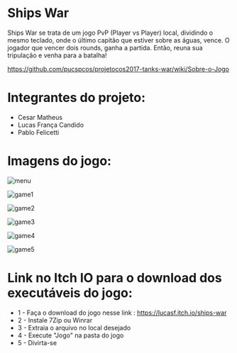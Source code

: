 # Ships War

Ships War se trata de um jogo PvP (Player vs Player) local, dividindo o mesmo teclado, onde o último capitão que estiver sobre as águas, vence. O jogador que vencer dois rounds, ganha a partida. Então, reuna sua tripulação e venha para a batalha!

https://github.com/pucspcos/projetocos2017-tanks-war/wiki/Sobre-o-Jogo

# Integrantes do projeto:

* Cesar Matheus
* Lucas França Candido
* Pablo Felicetti

# Imagens do jogo:

![menu](https://user-images.githubusercontent.com/30830376/32464637-d9ede2b8-c327-11e7-93c5-5dee7c89a8bf.png)

![game1](https://user-images.githubusercontent.com/30830376/32464724-23681f62-c328-11e7-9b58-0d8a753efd10.png)

![game2](https://user-images.githubusercontent.com/30830376/32464756-38389656-c328-11e7-92d7-a99ec3b125a2.png)

![game3](https://user-images.githubusercontent.com/30830376/32464787-53bd935e-c328-11e7-923a-229ba27f8b20.png)

![game4](https://user-images.githubusercontent.com/30830376/32464811-678d6c42-c328-11e7-8e79-542b47294640.png)

![game5](https://user-images.githubusercontent.com/30830376/32464830-7c65ab84-c328-11e7-94c5-fdeca85a75c3.png)

# Link no Itch IO para o download dos executáveis do jogo:

* 1 - Faça o download do jogo nesse link : https://lucasf.itch.io/ships-war 
* 2 - Instale 7Zip ou Winrar 
* 3 - Extraia o arquivo no local desejado 
* 4 - Execute "Jogo" na pasta do jogo 
* 5 - Divirta-se
